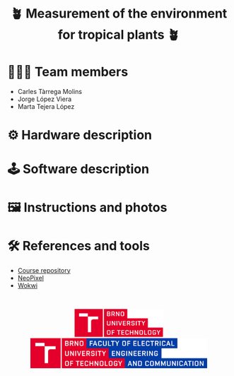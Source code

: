 <h1 align="center">
    🪴 Measurement of the environment for tropical plants 🪴
</h1>

# 🧑‍🧑‍🧒 Team members

- Carles Tàrrega Molins
- Jorge López Viera
- Marta Tejera López

# ⚙️ Hardware description

# 🕹️ Software description

# 🖼️ Instructions and photos

# 🛠️ References and tools

- [Course repository](https://github.com/tomas-fryza/esp-micropython)
- [NeoPixel](https://docs.micropython.org/en/latest/esp8266/tutorial/neopixel.html)
- [Wokwi](https://wokwi.com/micropython)

&nbsp;

<div align="center">
    <a href="https://www.vut.cz/en/">
        <img src="assets/but.png" width=200>
    </a>
    <a href="https://www.fekt.vut.cz/en/home">
        <img src="assets/feec.png" width=400>
    </a>
</div>
